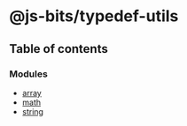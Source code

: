 # @js-bits/typedef-utils

## Table of contents

### Modules

- [array](modules/array.md)
- [math](modules/math.md)
- [string](modules/string.md)
